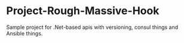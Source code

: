 # Project-Rough-Massive-Hook
Sample project for .Net-based apis with versioning, consul things and Ansible things. 
